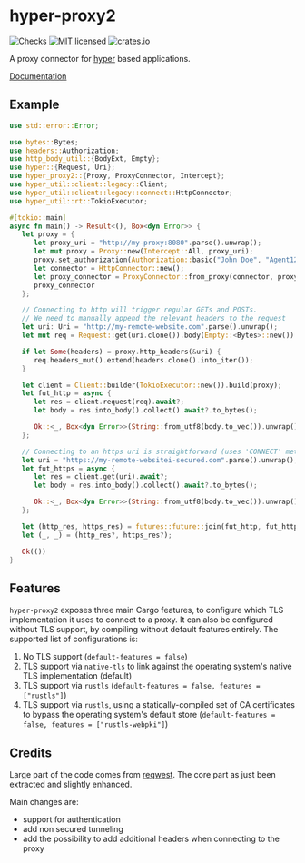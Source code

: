 # hyper-proxy2

[![Checks](https://github.com/siketyan/hyper-proxy2/actions/workflows/checks.yaml/badge.svg)](https://github.com/siketyan/hyper-proxy2/actions/workflows/checks.yaml)
[![MIT licensed](https://img.shields.io/github/license/siketyan/hyper-proxy2)](./LICENSE-MIT.md)
[![crates.io](https://img.shields.io/crates/v/hyper-proxy2)](https://crates.io/crates/hyper-proxy2)

A proxy connector for [hyper][1] based applications.

[Documentation][3]

## Example

```rust
use std::error::Error;

use bytes::Bytes;
use headers::Authorization;
use http_body_util::{BodyExt, Empty};
use hyper::{Request, Uri};
use hyper_proxy2::{Proxy, ProxyConnector, Intercept};
use hyper_util::client::legacy::Client;
use hyper_util::client::legacy::connect::HttpConnector;
use hyper_util::rt::TokioExecutor;

#[tokio::main]
async fn main() -> Result<(), Box<dyn Error>> {
   let proxy = {
      let proxy_uri = "http://my-proxy:8080".parse().unwrap();
      let mut proxy = Proxy::new(Intercept::All, proxy_uri);
      proxy.set_authorization(Authorization::basic("John Doe", "Agent1234"));
      let connector = HttpConnector::new();
      let proxy_connector = ProxyConnector::from_proxy(connector, proxy).unwrap();
      proxy_connector
   };

   // Connecting to http will trigger regular GETs and POSTs.
   // We need to manually append the relevant headers to the request
   let uri: Uri = "http://my-remote-website.com".parse().unwrap();
   let mut req = Request::get(uri.clone()).body(Empty::<Bytes>::new()).unwrap();

   if let Some(headers) = proxy.http_headers(&uri) {
      req.headers_mut().extend(headers.clone().into_iter());
   }

   let client = Client::builder(TokioExecutor::new()).build(proxy);
   let fut_http = async {
      let res = client.request(req).await?;
      let body = res.into_body().collect().await?.to_bytes();

      Ok::<_, Box<dyn Error>>(String::from_utf8(body.to_vec()).unwrap())
   };

   // Connecting to an https uri is straightforward (uses 'CONNECT' method underneath)
   let uri = "https://my-remote-websitei-secured.com".parse().unwrap();
   let fut_https = async {
      let res = client.get(uri).await?;
      let body = res.into_body().collect().await?.to_bytes();

      Ok::<_, Box<dyn Error>>(String::from_utf8(body.to_vec()).unwrap())
   };

   let (http_res, https_res) = futures::future::join(fut_http, fut_https).await;
   let (_, _) = (http_res?, https_res?);

   Ok(())
}
```

## Features

`hyper-proxy2` exposes three main Cargo features, to configure which TLS implementation it uses to
connect to a proxy. It can also be configured without TLS support, by compiling without default
features entirely. The supported list of configurations is:

1. No TLS support (`default-features = false`)
2. TLS support via `native-tls` to link against the operating system's native TLS implementation
   (default)
3. TLS support via `rustls` (`default-features = false, features = ["rustls"]`)
4. TLS support via `rustls`, using a statically-compiled set of CA certificates to bypass the
   operating system's default store (`default-features = false, features = ["rustls-webpki"]`)

## Credits

Large part of the code comes from [reqwest][2].
The core part as just been extracted and slightly enhanced.

 Main changes are:
- support for authentication
- add non secured tunneling
- add the possibility to add additional headers when connecting to the proxy

[1]: https://crates.io/crates/hyper
[2]: https://github.com/seanmonstar/reqwest
[3]: https://docs.rs/hyper-proxy2
